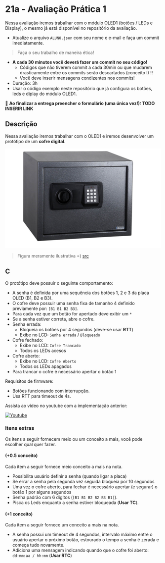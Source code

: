 # 21a - Avaliação Prática 1

Nessa avaliação iremos trabalhar com o módulo OLED1 (botões / LEDs e Display), o mesmo já está disponível no repositório da avaliação. 

- Atualize o arquivo `ALUNO.json` com seu nome e e-mail e faça um commit imediatamente.

>  Faça o seu trabalho de maneira ética!

- **A cada 30 minutos você deverá fazer um commit no seu código!**
    - Códigos que não tiverem commit a cada 30min ou que mudarem drasticamente entre os commits serão descartados (conceito I) !!
    - Você deve inserir mensagens condizentes nos commits!
- Duração: 3h
- Usar o código exemplo neste repositório que já configura os botões, leds e diplay do módulo OLED1.

:triangular_flag_on_post: **Ao finalizar a entrega preencher o formulário (uma única vez!): TODO INSERIR LINK**

## Descrição

Nessa avaliação iremos trabalhar com o OLED1 e iremos desenvolver um protótipo de um  **cofre digital**. 

![](figs/cofre.png)

> Figura meramente ilustrativa =) [src](https://www.celeti.com.br/cofre-unee-classic-keypad-ucdck)

## C

O protótipo deve possuir o seguinte comportamento:

- A senha é definida por uma sequência dos botões 1, 2 e 3 da placa OLED (B1, B2 e B3).
- O cofre deve possuir uma senha fixa de tamanho 4 definido previamente por: `[B1 B1 B2 B3]`.
- Para cada vez que um botão for apertado deve exibir um `*`
- Se a senha estiver correta, abre o cofre.
- Senha errada:
    - Bloqueia os botões por 4 segundos (deve-se usar **RTT**)
    - Exibe no LCD: `Senha errada` / `Bloqueado`
- Cofre fechado:
    - Exibe no LCD: `Cofre Trancado`
    - Todos os LEDs acesos
- Cofre aberto:
    - Exibe no LCD: `Cofre Aberto`
    - Todos os LEDs apagados
- Para trancar o cofre é necessário apertar o botão 1

Requisitos de firmware:

- Botões funcionando com interrupção.
- Usa RTT para timeout de 4s.

Assista ao vídeo no youtube com a implementação anterior:

[![Youtube](https://img.youtube.com/vi/HHSjHqWFiXU/0.jpg)](https://youtu.be/HHSjHqWFiXU)


### Itens extras 

Os itens a seguir fornecem meio ou um conceito a mais, você pode escolher qual quer fazer.

#### (+0.5 conceito)

Cada item a seguir fornece meio conceito a mais na nota.

- Possibilita usuário definir a senha (quando ligar a placa)
- Se errar a senha pela segunda vez seguida bloqueia por 10 segundos
- Uma vez o cofre aberto, para fechar é necessário apertar (e segurar) o botão 1 por alguns segundos
- Senha padrão com 6 digitos (`[B1 B1 B2 B2 B3 B1]`).
- Pisca os Leds enquanto a senha estiver bloqueada (**Usar TC**).

#### (+1 conceito)

Cada item a seguir fornece um conceito a mais na nota.

- A senha possui um timeout de 4 segundos, intervalo máximo entre o usuário apertar o próximo botão, estourado o tempo a senha é zerada e começa tudo novamente.
- Adiciona uma mensagem indicando quando que o cofre foi aberto: `dd:mm:aa / hh:mm` (**Usar RTC**)
